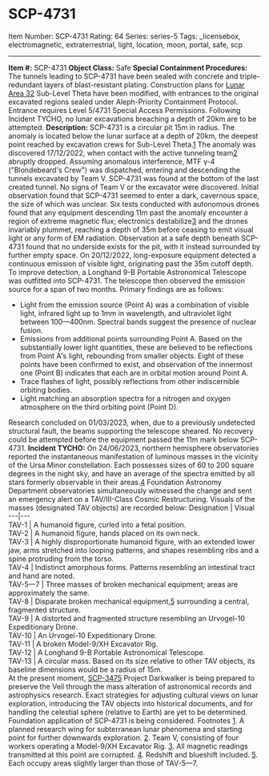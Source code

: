 # SCP-4731
Item Number: SCP-4731
Rating: 64
Series: series-5
Tags: _licensebox, electromagnetic, extraterrestrial, light, location, moon, portal, safe, scp

---

**Item #:** SCP-4731
**Object Class:** Safe
**Special Containment Procedures:** The tunnels leading to SCP-4731 have been sealed with concrete and triple-redundant layers of blast-resistant plating. Construction plans for [Lunar Area 32](/secure-facility-dossier-lunar-area-32) Sub-Level Theta have been modified, with entrances to the original excavated regions sealed under Aleph-Priority Containment Protocol. Entrance requires Level 5/4731 Special Access Permissions. Following Incident TYCHO, no lunar excavations breaching a depth of 20km are to be attempted.
**Description:** SCP-4731 is a circular pit 15m in radius. The anomaly is located below the lunar surface at a depth of 20km, the deepest point reached by excavation crews for Sub-Level Theta.[1](javascript:;)
The anomaly was discovered 17/12/2022, when contact with the active tunneling team[2](javascript:;) abruptly dropped. Assuming anomalous interference, MTF γ-4 ("Blondebeard's Crew") was dispatched, entering and descending the tunnels excavated by Team V. SCP-4731 was found at the bottom of the last created tunnel. No signs of Team V or the excavator were discovered.
Initial observation found that SCP-4731 seemed to enter a dark, cavernous space, the size of which was unclear. Six tests conducted with autonomous drones found that any equipment descending 11m past the anomaly encounter a region of extreme magnetic flux; electronics destabilize[3](javascript:;) and the drones invariably plummet, reaching a depth of 35m before ceasing to emit visual light or any form of EM radiation. Observation at a safe depth beneath SCP-4731 found that no underside exists for the pit, with it instead surrounded by further empty space.
On 20/12/2022, long-exposure equipment detected a continuous emission of visible light, originating past the 35m cutoff depth. To improve detection, a Longhand 9-B Portable Astronomical Telescope was outfitted into SCP-4731. The telescope then observed the emission source for a span of two months.
Primary findings are as follows:
  * Light from the emission source (Point A) was a combination of visible light, infrared light up to 1mm in wavelength, and ultraviolet light between 100—400nm. Spectral bands suggest the presence of nuclear fusion.
  * Emissions from additional points surrounding Point A. Based on the substantially lower light quantities, these are believed to be reflections from Point A's light, rebounding from smaller objects. Eight of these points have been confirmed to exist, and observation of the innermost one (Point B) indicates that each are in orbital motion around Point A.
  * Trace flashes of light, possibly reflections from other indiscernible orbiting bodies.
  * Light matching an absorption spectra for a nitrogen and oxygen atmosphere on the third orbiting point (Point D).

Research concluded on 01/03/2023, when, due to a previously undetected structural fault, the beams supporting the telescope sheared. No recovery could be attempted before the equipment passed the 11m mark below SCP-4731.
**Incident TYCHO:** On 24/06/2023, northern hemisphere observatories reported the instantaneous manifestation of luminous masses in the vicinity of the Ursa Minor constellation. Each possesses sizes of 60 to 200 square degrees in the night sky, and have an average of the spectra emitted by all stars formerly observable in their areas.[4](javascript:;) Foundation Astronomy Department observatories simultaneously witnessed the change and sent an emergency alert on a TAV/III-Class Cosmic Restructuring.
Visuals of the masses (designated TAV objects) are recorded below:
Designation | Visual  
---|---  
TAV-1 | A humanoid figure, curled into a fetal position.  
TAV-2 | A humanoid figure, hands placed on its own neck.  
TAV-3 | A highly disproportionate humanoid figure, with an extended lower jaw, arms stretched into looping patterns, and shapes resembling ribs and a spine protruding from the torso.  
TAV-4 | Indistinct amorphous forms. Patterns resembling an intestinal tract and hand are noted.  
TAV-5—7 | Three masses of broken mechanical equipment; areas are approximately the same.  
TAV-8 | Disparate broken mechanical equipment,[5](javascript:;) surrounding a central, fragmented structure.  
TAV-9 | A distorted and fragmented structure resembling an Urvogel-10 Expeditionary Drone.  
TAV-10 | An Urvogel-10 Expeditionary Drone.  
TAV-11 | A broken Model-9/XH Excavator Rig.  
TAV-12 | A Longhand 9-B Portable Astronomical Telescope.  
TAV-13 | A circular mass. Based on its size relative to other TAV objects, its baseline dimensions would be a radius of 15m.  
At the present moment, [SCP-3475](/scp-3475) Project Darkwalker is being prepared to preserve the Veil through the mass alteration of astronomical records and astrophysics research. Exact strategies for adjusting cultural views on lunar exploration, introducing the TAV objects into historical documents, and for handling the celestial sphere (relative to Earth) are yet to be determined.
Foundation application of SCP-4731 is being considered.
Footnotes
[1](javascript:;). A planned research wing for subterranean lunar phenomena and starting point for further downwards exploration.
[2](javascript:;). Team V, consisting of four workers operating a Model-9/XH Excavator Rig.
[3](javascript:;). All magnetic readings transmitted at this point are corrupted.
[4](javascript:;). Redshift and blueshift included.
[5](javascript:;). Each occupy areas slightly larger than those of TAV-5—7.
